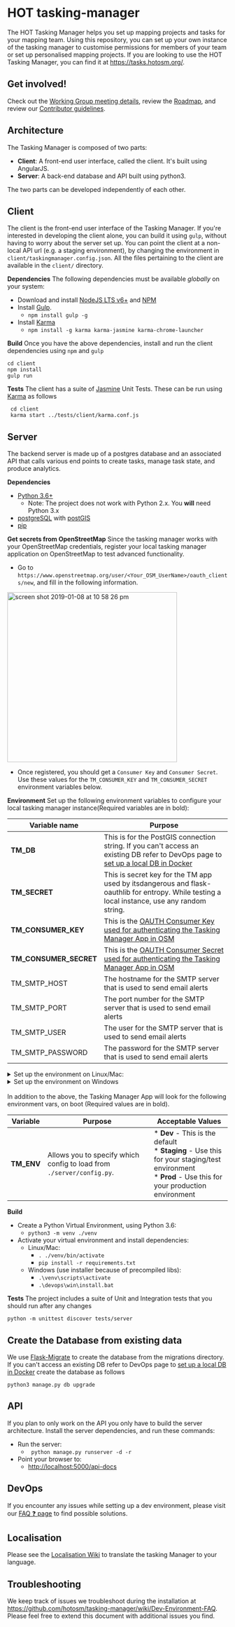 # HOT tasking-manager
The HOT Tasking Manager helps you set up mapping projects and tasks for your mapping team. Using this repository, you can set up your own instance of the tasking manager to customise permissions for members of your team or set up personalised mapping projects. If you are looking to use the HOT Tasking Manager, you can find it at https://tasks.hotosm.org/.

## Get involved!
Check out the [Working Group meeting details](https://github.com/hotosm/tasking-manager/wiki/TM-Working-Group-Meeting-Details), review the [Roadmap](https://github.com/hotosm/tasking-manager/projects/1), and review our [Contributor guidelines](https://github.com/hotosm/tasking-manager/blob/develop/CONTRIBUTING.md).

## Architecture

The Tasking Manager is composed of two parts:
* **Client**: A front-end user interface, called the client. It's built using AngularJS.
* **Server**: A back-end database and API built using python3.

The two parts can be developed independently of each other.

## Client
The client is the front-end user interface of the Tasking Manager. If you're interested in developing the client alone, you can build it using `gulp`, without having to worry about the server set up. You can point the client at a non-local API url (e.g. a staging environment), by changing the environment in `client/taskingmanager.config.json`. All the files pertaining to the client are available in the `client/` directory. 

**Dependencies**
The following dependencies must be available _globally_ on your system:
* Download and install [NodeJS LTS v6+](https://nodejs.org/en/) and [NPM](https://www.npmjs.com/)
* Install [Gulp](http://gulpjs.com/).
  * `npm install gulp -g`
* Install [Karma](https://karma-runner.github.io/1.0/index.html)
  * `npm install -g karma karma-jasmine karma-chrome-launcher`

**Build**
Once you have the above dependencies, install and run the client dependencies using `npm` and `gulp`
```
cd client
npm install
gulp run
```

**Tests**
The client has a suite of [Jasmine](https://jasmine.github.io/) Unit Tests. These can be run using [Karma](https://karma-runner.github.io/1.0/index.html) as follows

```
 cd client
 karma start ../tests/client/karma.conf.js
```
## Server
The backend server is made up of a postgres database and an associated API that calls various end points to create tasks, manage task state, and produce analytics.

**Dependencies**
* [Python 3.6+](https://www.python.org/downloads/)
  * Note: The project does not work with Python 2.x. You **will** need Python 3.x
* [postgreSQL](https://www.postgresql.org/download/) with [postGIS](https://postgis.net/install/)
* [pip](https://pip.pypa.io/en/stable/installing/)

**Get secrets from OpenStreetMap**
Since the tasking manager works with your OpenStreetMap credentials, register your local tasking manager application on OpenStreetMap to test advanced functionality.
* Go to `https://www.openstreetmap.org/user/<Your_OSM_UserName>/oauth_clients/new`, and fill in the following information.

<img width="388" alt="screen shot 2019-01-08 at 10 58 26 pm" src="https://user-images.githubusercontent.com/3166852/50847977-f81b3480-1398-11e9-9cfd-771f58efefb0.png">

* Once registered, you should get a  `Consumer Key` and `Consumer Secret`. Use these values for the `TM_CONSUMER_KEY` and `TM_CONSUMER_SECRET` environment variables below.

**Environment**
Set up the following environment variables to configure your local tasking manager instance(Required variables are in bold): 

Variable name | Purpose |
----------------|------------------
**TM_DB** | This is for the PostGIS connection string.  If you can't access an existing DB refer to DevOps page to [set up a local DB in Docker](https://github.com/hotosm/tasking-manager/wiki/Dev-Ops#creating-a-local-postgis-database-with-docker)
**TM_SECRET** | This is secret key for the TM app used by itsdangerous and flask-oauthlib for entropy. While testing a local instance, use any random string.
**TM_CONSUMER_KEY** | This is the [OAUTH Consumer Key used for authenticating the Tasking Manager App in OSM](https://github.com/hotosm/tasking-manager/blob/develop/README.md#GetSecretsFromOpenStreetMap)
**TM_CONSUMER_SECRET** | This is the [OAUTH Consumer Secret used for authenticating the Tasking Manager App in OSM](https://github.com/hotosm/tasking-manager/blob/develop/README.md#GetSecretsFromOpenStreetMap)
TM_SMTP_HOST | The hostname for the SMTP server that is used to send email alerts
TM_SMTP_PORT | The port number for the SMTP server that is used to send email alerts
TM_SMTP_USER | The user for the SMTP server that is used to send email alerts
TM_SMTP_PASSWORD | The password for the SMTP server that is used to send email alerts

<details>
  <summary><bold>Set up the environment on Linux/Mac:</bold></summary>

**NOTE:** It is strongly recommended to set these within your `.bash_profile` so they are available to all processes

```bash
export TM_DB=postgresql://USER:PASSWORD@HOST/DATABASE
export TM_SECRET=secret-key-here
export TM_CONSUMER_KEY=oauth-consumer-key-goes-here
export TM_CONSUMER_SECRET=oauth-consumer-secret-key-goes-here
export TM_SMTP_HOST=smtp-server-host-here
export TM_SMTP_PORT=smtp-server-port-here
export TM_SMTP_USER=smtp-server-user-here
export TM_SMTP_PASSWORD=smtp-server-password-here
```
</details>

<details>
   <summary><bold>Set up the environment on Windows</bold></summary>
```bash
setx TM_DB "postgresql://USER:PASSWORD@HOST/DATABASE"
setx TM_SECRET "secret-key-here"
setx TM_CONSUMER_KEY "oauth-consumer-key-goes-here"
setx TM_CONSUMER_SECRET "oauth-consumer-secret-key-goes-here"
setx TM_SMTP_HOST "smtp-server-host-here"
setx TM_SMTP_PORT "smtp-server-port-here"
setx TM_SMTP_USER "smtp-server-user-here"
setx TM_SMTP_PASSWORD "smtp-server-password-here"
```
</details>

<br/>
In addition to the above, the Tasking Manager App will look for the following environment vars, on boot (Required values are in bold).

Variable | Purpose | Acceptable Values
------------|--------------|---------------
**TM_ENV** | Allows you to specify which config to load from `./server/config.py`.  |* **Dev** - This is the default <br/> * **Staging** - Use this for your staging/test environment <br/> * **Prod** - Use this for your production environment <br/>

**Build**
* Create a Python Virtual Environment, using Python 3.6:
    * ```python3 -m venv ./venv```
* Activate your virtual environment and install dependencies:
    * Linux/Mac:
        * ```. ./venv/bin/activate```
        * ```pip install -r requirements.txt```
    * Windows (use installer because of precompiled libs):
        * ```.\venv\scripts\activate```
        * ```.\devops\win\install.bat```

**Tests**
The project includes a suite of Unit and Integration tests that you should run after any changes

```
python -m unittest discover tests/server
```

## Create the Database from existing data
We use [Flask-Migrate](https://flask-migrate.readthedocs.io/en/latest/) to create the database from the migrations directory. If you can't access an existing DB refer to DevOps page to [set up a local DB in Docker](https://github.com/hotosm/tasking-manager/wiki/Dev-Ops#creating-a-local-postgis-database-with-docker) create the database as follows

```
python3 manage.py db upgrade
```

## API

If you plan to only work on the API you only have to build the server architecture. Install the server dependencies, and run these commands:

* Run the server:
    * ``` python manage.py runserver -d -r```
* Point your browser to:
    * [http://localhost:5000/api-docs](http://localhost:5000/api-docs)

## DevOps
If you encounter any issues while setting up a dev environment, please visit our [FAQ ❓ page](https://github.com/hotosm/tasking-manager/wiki/Dev-Environment-FAQ) to find possible solutions.

## Localisation

Please see the [Localisation Wiki](https://github.com/hotosm/tasking-manager/wiki/Localisation) to translate the tasking Manager to your language.

## Troubleshooting

We keep track of issues we troubleshoot during the installation at https://github.com/hotosm/tasking-manager/wiki/Dev-Environment-FAQ. Please feel free to extend this document with additional issues you find.
